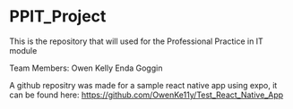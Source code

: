 # PPIT_Project
This is the repository that will used for the Professional Practice in IT module

Team Members:
Owen Kelly 
Enda Goggin

A github repositry was made for a sample react native app using expo, it can be found here: https://github.com/OwenKe11y/Test_React_Native_App

